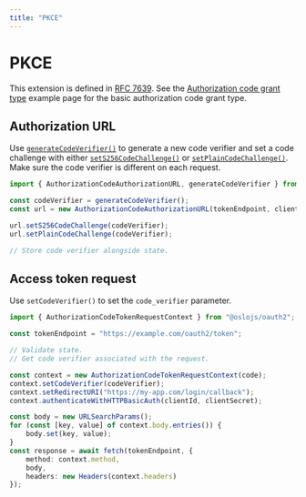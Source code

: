 ```yaml
---
title: "PKCE"
---
```


# PKCE

This extension is defined in [RFC 7639](hhttps://datatracker.ietf.org/doc/html/rfc7636). See the [Authorization code grant type](/examples/authorization-code) example page for the basic authorization code grant type.

## Authorization URL

Use [`generateCodeVerifier()`](/reference/main/generateCodeVerifier) to generate a new code verifier and set a code challenge with either [`setS256CodeChallenge()`](/reference/main/setS256CodeChallenge) or [`setPlainCodeChallenge()`](/reference/main/setPlainCodeChallenge). Make sure the code verifier is different on each request.

```ts
import { AuthorizationCodeAuthorizationURL, generateCodeVerifier } from "@oslojs/oauth2";

const codeVerifier = generateCodeVerifier();
const url = new AuthorizationCodeAuthorizationURL(tokenEndpoint, clientId);

url.setS256CodeChallenge(codeVerifier);
url.setPlainCodeChallenge(codeVerifier);

// Store code verifier alongside state.
```

## Access token request

Use `setCodeVerifier()` to set the `code_verifier` parameter.

```ts
import { AuthorizationCodeTokenRequestContext } from "@oslojs/oauth2";

const tokenEndpoint = "https://example.com/oauth2/token";

// Validate state.
// Get code verifier associated with the request.

const context = new AuthorizationCodeTokenRequestContext(code);
context.setCodeVerifier(codeVerifier);
context.setRedirectURI("https://my-app.com/login/callback");
context.authenticateWithHTTPBasicAuth(clientId, clientSecret);

const body = new URLSearchParams();
for (const [key, value] of context.body.entries()) {
	body.set(key, value);
}
const response = await fetch(tokenEndpoint, {
	method: context.method,
	body,
	headers: new Headers(context.headers)
});
```

